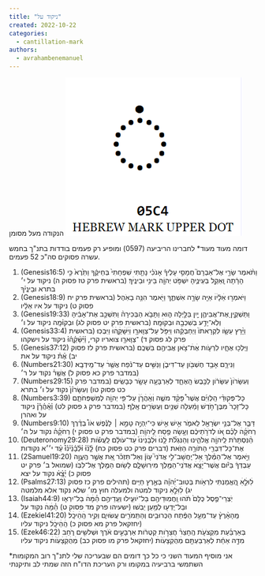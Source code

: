 ```yaml
---
title: "ניקוד על"
created: 2022-10-22
categories: 
  - cantillation-mark
authors: 
  - avrahambenemanuel
---
```


הנקודה מעל מסומן [![](assets/images/5c4.png)](http://aviwollman.files.wordpress.com/2022/10/5c4.png)

דומה מעוד מעוד\* לחברינו הריביעה (0597) ומופיע רק פעמים בודדות בתנ"ך בחמש עשרה פסוקים סה"כ 52 פעמים.

1. (Genesis16:5) וַתֹּ֨אמֶר שָׂרַ֣י אֶל־אַבְרָם֮ חֲמָסִ֣י עָלֶיךָ֒ אָנֹכִ֗י נָתַ֤תִּי שִׁפְחָתִי֙ בְּחֵיקֶ֔ךָ וַתֵּ֙רֶא֙ כִּ֣י הָרָ֔תָה וָֽאֵקַ֖ל בְּעֵינֶ֑יהָ יִשְׁפֹּ֥ט יְהוָֹ֖ה בֵּינִ֥י וּבֵינֶֽיׄךָ׃ (בראשית פרק טז פסוק ה) ניקוד על י׳ בתרא וּבֵינֶֽי֗ךָ
2. (Genesis18:9) וַיֹּאמְר֣וּ אֵׄלָ֔יׄוׄ אַיֵּ֖ה שָׂרָ֣ה אִשְׁתֶּ֑ךָ וַיֹּ֖אמֶר הִנֵּ֥ה בָאֹֽהֶל׃ (בראשית פרק יח פסוק ט) ניקוד על איו אֵלָ֔יו
3. (Genesis19:33) וַתַּשְׁקֶ֧יןָ אֶת־אֲבִיהֶ֛ן יַ֖יִן בַּלַּ֣יְלָה ה֑וּא וַתָּבֹ֤א הַבְּכִירָה֨ וַתִּשְׁכַּ֣ב אֶת־אָבִ֔יהָ וְלֹֽא־יָדַ֥ע בְּשִׁכְבָ֖הּ וּבְקוּׄמָֽהּ׃ (בראשית פרק יט פסוק לג) וּבְקוּ֗מָֽה ניקוד על ו׳
4. (Genesis33:4) וַיָּ֨רָץ עֵשָׂ֤ו לִקְרָאתֹו֙ וַיְחַבְּקֵ֔הוּ וַיִּפֹּ֥ל עַל־צַוָּארָ֖ו וַׄיִּׄשָּׁׄקֵ֑ׄהׄוּׄ וַיִּבְכּֽוּ׃ (בראשית פרק לג פסוק ד) ־צַוָּארָ֖ו צואריו קרי, וַ֗יִּ֗שָּׁ֗קֵ֑֗ה֗וּ֗ ניקוד על וישקהו
5. (Genesis37:12) וַיֵּֽלְכ֖וּ אֶחָ֑יו לִרְעֹ֛ות אֶׄתׄ־צֹ֥אן אֲבִיהֶ֖ם בִּשְׁכֶֽם׃ (בראשית פרק לז פסוק יב) אֶ֗ת֗ ניקוד על את
6. (Numbers21:30) וַנִּירָ֛ם אָבַ֥ד חֶשְׁבֹּ֖ון עַד־דִּיבֹ֑ן וַנַּשִּׁ֣ים עַד־נֹ֔פַח אֲשֶׁ֖רׄ עַד־מֵֽידְבָֽא׃ (במדבר פרק כא פסוק ל) אֲשֶׁ֖ר֗ נקוד על ר׳
7. (Numbers29:15) וְעִשָּׂרֹוׄן֙ עִשָּׂרֹ֔ון לַכֶּ֖בֶשׂ הָֽאֶחָ֑ד לְאַרְבָּעָ֥ה עָשָׂ֖ר כְּבָשִֽׂים׃ (במדבר פרק כט פסוק טו) וְעִשָּׂרֹו֗ן֙ נקוד על ו׳ בתרא
8. (Numbers3:39) כָּל־פְּקוּדֵ֨י הַֽלְוִיִּ֜ם אֲשֶׁר֩ פָּקַ֨ד משֶׁ֧ה וְׄאַֽׄהֲׄרֹ֛ׄןׄ עַל־פִּ֥י יְהוָֹ֖ה לְמִשְׁפְּחֹתָ֑ם כָּל־זָכָר֙ מִבֶּן־חֹ֣דֶשׁ וָמַ֔עְלָה שְׁנַ֥יִם וְעֶשְׂרִ֖ים אָֽלֶף׃ (במדבר פרק ג פסוק לט) וְ֗אַֽ֗הֲ֗רֹ֛֗ן֗ ניקוד על ואהרן
9. (Numbers9:10) דַּבֵּ֛ר אֶל־בְּנֵ֥י יִשְׂרָאֵ֖ל לֵאמֹ֑ר אִ֣ישׁ אִ֣ישׁ כִּי־יִֽהְיֶ֣ה טָמֵ֣א ׀ לָנֶ֡פֶשׁ אֹו֩ בְדֶ֨רֶךְ רְחֹקָ֜הׄ לָכֶ֗ם אֹ֚ו לְדֹרֹ֣תֵיכֶ֔ם וְעָ֥שָׂה פֶ֖סַח לַֽיהוָֹֽה׃ (במדבר פרק ט פסוק י) רְחֹקָ֜ה֗ נקוד על ה׳
10. (Deuteronomy29:28) הַ֨נִּסְתָּרֹ֔ת לַֽיהוָֹ֖ה אֱלֹהֵ֑ינוּ וְהַנִּגְלֹ֞ת לָ֤ׄנׄוּׄ וּׄלְׄבָׄנֵׄיׄנׄוּ֙ׄ עַׄד־עֹולָ֔ם לַֽעֲשֹׂ֕ות אֶת־כָּל־דִּבְרֵ֖י הַתֹּורָ֥ה הַזֹּֽאת׃ (דברים פרק כט פסוק כח) לָ֤֗נ֗וּ֗ וּ֗לְ֗בָ֗נֵ֗י֗נ֗וּ֙֗ עַ֗ד י׳׳א נקודות
11. (2Samuel19:20) וַיֹּ֣אמֶר אֶל־הַמֶּ֗לֶךְ אַל־יַֽחֲשָׁב־לִ֣י אֲדֹנִי֮ עָוֹן֒ וְאַל־תִּזְכֹּ֗ר אֵ֚ת אֲשֶׁ֣ר הֶֽעֱוָ֣ה עַבְדְּךָ֔ בַּיֹּ֕ום אֲשֶׁר־יָׄצָ֥ׄאׄ אֲדֹנִֽי־הַמֶּ֖לֶךְ מִירֽוּשָׁלִָ֑ם לָשׂ֥וּם הַמֶּ֖לֶךְ אֶל־לִבֹּֽו׃ (שמואל ב׳ פרק יט פסוק כ) יָ֗צָ֥֗א֗ נקוד על יצא
12. (Psalms27:13) לׅׄוּלֵ֣ׅׄאׅׄ הֶֽ֭אֱמַנְתִּי לִרְאֹ֥ות בְּטֽוּב־יְ֜הֹוָ֗ה בְּאֶ֣רֶץ חַיִּֽים׃ (תהילים פרק כז פסוק יג) לׅׄוּׅלֵ֣ׅׄאׅׄ ניקוד למטה ולמעלה חוץ מו׳ שלא נקוד אלא מלמטה
13. (Isaiah44:9) יֹֽצְרֵי־פֶ֤סֶל כֻּלָּם֙ תֹּ֔הוּ וַֽחֲמֽוּדֵיהֶ֖ם בַּל־יֹועִ֑ילוּ וְעֵֽדֵיהֶ֣ם הֵ֗ׄמָּׄהׄ בַּל־יִרְא֛וּ וּבַל־יֵֽדְע֖וּ לְמַ֥עַן יֵבֽשׁוּ׃ (ישעיהו פרק מד פסוק ט) הֵ֗ׄמָּׄהׄ נקוד על
14. (Ezekiel41:20) מֵֽהָאָ֨רֶץ֨ עַד־מֵעַ֣ל הַפֶּ֔תַח הַכְּרוּבִ֥ים וְהַתִּֽמֹרִ֖ים עֲשׂוּיִ֑ם וְקִ֖יר הַֽׄהֵׄיכָֽׄלׄ׃ (יחזקאל פרק מא פסוק כ) הַֽׄהֵׄיכָֽׄלׄ ניקוד עליו
15. (Ezek46:22) בְּאַרְבַּ֜עַת מִקְצֹעֹ֤ת הֶֽחָצֵר֨ חֲצֵרֹ֣ות קְטֻרֹ֔ות אַרְבָּעִ֣ים אֹ֔רֶךְ וּשְׁלשִׁ֖ים רֹ֑חַב מִדָּ֣ה אַחַ֔ת לְאַרְבַּעְתָּ֖ם מְׄהֻׄקְׄצָׄעֹֽׄוׄתׄ׃ (יחזקאל פרק מו פסוק כב) מְׄהֻׄקְׄצָׄעֹֽׄוׄתׄ ניקוד עליו

\*אני מוסיף המעוד השני כי כל כך דומים הם שבעריכה שלי לתנ"ך רוב המקומות השתמשי ברביעיה במקומו ורק העריכת הדו"ח הזה שמתי לב ותיקנתי
